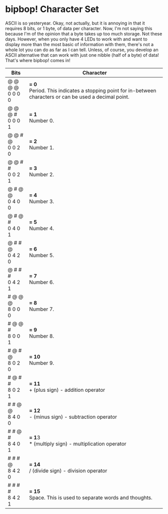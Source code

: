 # bipbop! Character Set
ASCII is so yesteryear. Okay, not actually, but it is annoying in that it requires 8 bits, or 1 byte, of data per character. Now, I'm not saying this because I'm of the opinion that a byte takes up too much storage. Not these days. However, when you only have 4 LEDs to work with and want to display more than the most basic of information with them, there's not a whole lot you can do as far as I can tell. Unless, of course, you develop an ASCII alternative that can work with just one nibble (half of a byte) of data! That's where bipbop! comes in!

| Bits               | Character                                                                                                |
|--------------------|----------------------------------------------------------------------------------------------------------|
| @ @ @ @<br>0 0 0 0 | **= 0**<br>Period. This indicates a stopping point for in-between characters or can be used a decimal point. |
| @ @ @ #<br>0 0 0 1 | **= 1**<br>Number 0.                                                                                         |
| @ @ # @<br>0 0 2 0 | **= 2**<br>Number 1.                                                                                         |
| @ @ # #<br>0 0 2 1 | **= 3**<br>Number 2.                                                                                         |
| @ # @ @<br>0 4 0 0 | **= 4**<br>Number 3.                                                                                         |
| @ # @ #<br>0 4 0 1 | **= 5**<br>Number 4.                                                                                         |
| @ # # @<br>0 4 2 0 | **= 6**<br>Number 5.                                                                                         |
| @ # # #<br>0 4 2 1 | **= 7**<br>Number 6.                                                                                         |
| # @ @ @<br>8 0 0 0 | **= 8**<br>Number 7.                                                                                         |
| # @ @ #<br>8 0 0 1 | **= 9**<br>Number 8.                                                                                         |
| # @ # @<br>8 0 2 0 | **= 10**<br>Number 9.                                                                                        |
| # @ # #<br>8 0 2 1 | **= 11**<br>+ (plus sign) - addition operator                                                                |
| # # @ @<br>8 4 0 0 | **= 12**<br>- (minus sign) - subtraction operator                                                            |
| # # @ #<br>8 4 0 1 | **= 1**3<br>* (multiply sign) - multiplication operator                                                      |
| # # # @<br>8 4 2 0 | **= 14**<br>/ (divide sign) - division operator                                                              |
| # # # #<br>8 4 2 1 | **= 15**<br>Space. This is used to separate words and thoughts.                                              |

